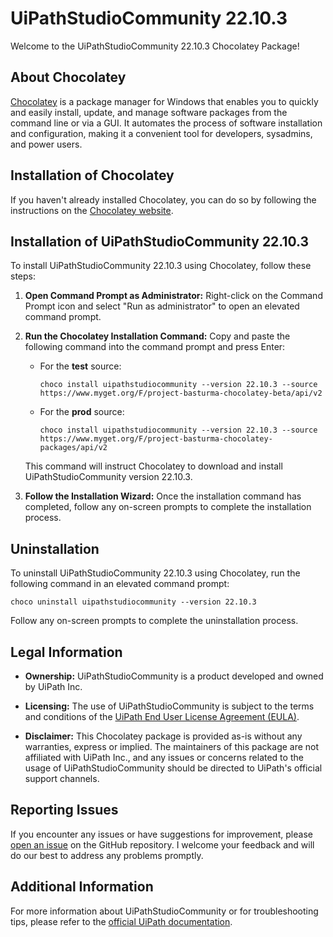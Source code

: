 # UiPathStudioCommunity 22.10.3

Welcome to the UiPathStudioCommunity 22.10.3 Chocolatey Package!

## About Chocolatey

[Chocolatey](https://chocolatey.org/) is a package manager for Windows that enables you to quickly and easily install, update, and manage software packages from the command line or via a GUI. It automates the process of software installation and configuration, making it a convenient tool for developers, sysadmins, and power users.

## Installation of Chocolatey

If you haven't already installed Chocolatey, you can do so by following the instructions on the [Chocolatey website](https://chocolatey.org/install).

## Installation of UiPathStudioCommunity 22.10.3

To install UiPathStudioCommunity 22.10.3 using Chocolatey, follow these steps:

1. **Open Command Prompt as Administrator:** Right-click on the Command Prompt icon and select "Run as administrator" to open an elevated command prompt.

2. **Run the Chocolatey Installation Command:** Copy and paste the following command into the command prompt and press Enter:

   - For the **test** source:

     ```shell
     choco install uipathstudiocommunity --version 22.10.3 --source https://www.myget.org/F/project-basturma-chocolatey-beta/api/v2
     ```

   - For the **prod** source:
     ```shell
     choco install uipathstudiocommunity --version 22.10.3 --source https://www.myget.org/F/project-basturma-chocolatey-packages/api/v2
     ```

   This command will instruct Chocolatey to download and install UiPathStudioCommunity version 22.10.3.

3. **Follow the Installation Wizard:** Once the installation command has completed, follow any on-screen prompts to complete the installation process.

## Uninstallation

To uninstall UiPathStudioCommunity 22.10.3 using Chocolatey, run the following command in an elevated command prompt:

```shell
choco uninstall uipathstudiocommunity --version 22.10.3
```

Follow any on-screen prompts to complete the uninstallation process.

## Legal Information

- **Ownership:** UiPathStudioCommunity is a product developed and owned by UiPath Inc.

- **Licensing:** The use of UiPathStudioCommunity is subject to the terms and conditions of the [UiPath End User License Agreement (EULA)](https://www.uipath.com/legal/trust-center/eula).

- **Disclaimer:** This Chocolatey package is provided as-is without any warranties, express or implied. The maintainers of this package are not affiliated with UiPath Inc., and any issues or concerns related to the usage of UiPathStudioCommunity should be directed to UiPath's official support channels.

## Reporting Issues

If you encounter any issues or have suggestions for improvement, please [open an issue](https://github.com/rpapub/ChocolateyPackages/issues) on the GitHub repository. I welcome your feedback and will do our best to address any problems promptly.

## Additional Information

For more information about UiPathStudioCommunity or for troubleshooting tips, please refer to the [official UiPath documentation](https://docs.uipath.com/studio/).
